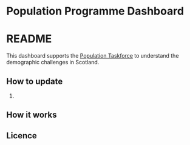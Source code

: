 # Population Programme Dashboard

# README
This dashboard supports the [Population Taskforce](https://www.gov.scot/groups/population-task-force/) to understand the demographic challenges in Scotland.


## How to update
1. 

## How it works

## Licence
